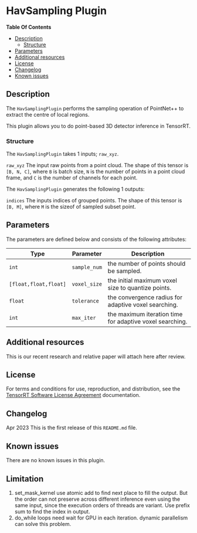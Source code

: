 # HavSampling Plugin

**Table Of Contents**

- [Description](#description)
  * [Structure](#structure)
- [Parameters](#parameters)
- [Additional resources](#additional-resources)
- [License](#license)
- [Changelog](#changelog)
- [Known issues](#known-issues)

## Description

The `HavSamplingPlugin` performs the sampling operation of PointNet++ to extract the centre of local regions.

This plugin allows you to do point-based 3D detector inference in TensorRT.

### Structure

The `HavSamplingPlugin` takes 1 inputs; `raw_xyz`.

`raw_xyz`
The input raw points from a point cloud. The shape of this tensor is `[B, N, C]`, where `B` is batch size, `N` is the
number of points in a point cloud frame, and `C` is the number of channels for each point.

The `HavSamplingPlugin` generates the following 1 outputs:

`indices`
The inputs indices of grouped points. The shape of this tensor is `[B, M]`, where `M` is the sizeof of sampled subset point.


## Parameters

The parameters are defined below and consists of the following attributes:

| Type                  | Parameter           | Description
|-----------------------|---------------------|--------------------------------------------------------
| `int`                 | `sample_num`           | the number of points should be sampled.
| `[float,float,float]` | `voxel_size`           | the initial maximum voxel size to quantize points.
| `float`               | `tolerance`           | the convergence radius for adaptive voxel searching.
| `int`                 | `max_iter`           | the maximum iteration time for adaptive voxel searching.

## Additional resources
This is our recent research and relative paper will attach here after review.
## License

For terms and conditions for use, reproduction, and distribution, see
the [TensorRT Software License Agreement](https://docs.nvidia.com/deeplearning/sdk/tensorrt-sla/index.html)
documentation.

## Changelog
Apr 2023
This is the first release of this `README.md` file.

## Known issues

There are no known issues in this plugin.

## Limitation
1. set_mask_kernel use atomic add to find next place to fill the output.
But the order can not preserve across different inference even using the same input, since
the execution orders of threads are variant. Use prefix sum to find the index in output.
2. do_while loops need wait for GPU in each iteration. dynamic parallelism can solve this problem.